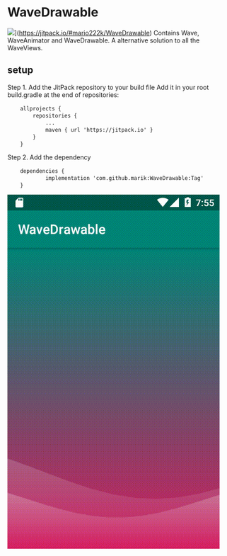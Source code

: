 # WaveDrawable
![](https://jitpack.io/v/mario222k/WaveDrawable.svg)](https://jitpack.io/#mario222k/WaveDrawable)
Contains Wave, WaveAnimator and WaveDrawable. A alternative solution to all the WaveViews.

## setup
Step 1. Add the JitPack repository to your build file
Add it in your root build.gradle at the end of repositories:
```
	allprojects {
		repositories {
			...
			maven { url 'https://jitpack.io' }
		}
	}
```

Step 2. Add the dependency
```
	dependencies {
	        implementation 'com.github.marik:WaveDrawable:Tag'
	}
```
![Screenshot](/screenshots/WaveDrawableRecord.gif)
